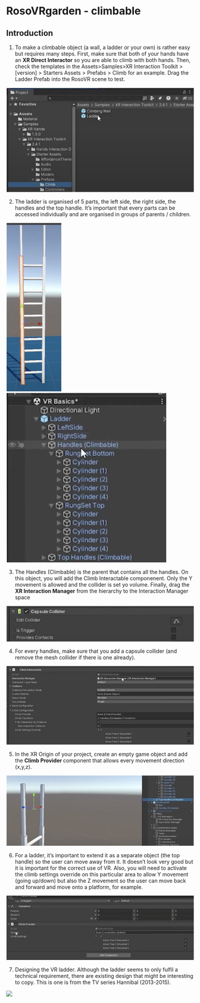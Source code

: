 # RosoVRgarden - climbable

## Introduction

1. To make a climbable object (a wall, a ladder or your own) is rather easy but requires many steps. First, make sure that both of your hands have an <b>XR Direct Interactor</b> so you are able to climb with both hands. Then, check the templates in the Assets&gt;Samples&gt;XR Interaction Toolkit &gt; [version] &gt; Starters Assets &gt; Prefabs &gt; Climb for an example. Drag the Ladder Prefab into the RosoVR scene to test.

<p align="left"><img src="images/climbable1.jpg"/></p>


2. The ladder is organised of 5 parts, the left side, the right side, the handles and the top handle. It’s important that every parts can be accessed individually and are organised in groups of parents / children.

<p align="left">
<img src="images/climbable2.jpg"/> <img src="images/climbable3.jpg"/>
</p>


3. The Handles (Climbable) is the parent that contains all the handles. On this object, you will add the Climb Interactable componenent. Only the Y movement is allowed and the collider is set yo volume. Finally, drag the <b>XR Interaction Manager</b> from the hierarchy to the Interaction Manager space

<p align="left"><img src="images/climbable4.jpg"/></p>

4. For every handles, make sure that you add a capsule collider (and remove the mesh collider if there is one already).

<p align="left"><img src="images/climbable5.jpg"/></p>

5. In the XR Origin of your project, create an empty game object and add the <b>Climb Provider </b>component that allows every movement direction (x,y,z).

<p align="left"><img src="images/climbable6.jpg"/></p>

6. For a ladder, it’s important to extend it as a separate object (the top handle) so the user can move away from it. It doesn’t look very good but it is important for the correct use of VR. Also, you will need to activate the climb settings override on this particular area to allow Y movement (going up/down) but also the Z movement so the user can move back and forward and move onto a platform, for example.

<p align="left"><img src="images/climbable7.jpg"/></p>

7. Designing the VR ladder. Although the ladder seems to only fulfil a technical requirement, there are existing design that might be interesting to copy. This is one is from the TV series Hannibal (2013-2015).

<p align="left"><img src="images/climbable8.jpg"/></p>
